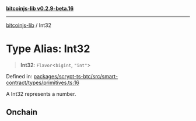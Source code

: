 [**bitcoinjs-lib v0.2.9-beta.16**](../README.md)

***

[bitcoinjs-lib](../README.md) / Int32

# Type Alias: Int32

> **Int32**: `Flavor`\<`bigint`, `"int"`\>

Defined in: [packages/scrypt-ts-btc/src/smart-contract/types/primitives.ts:16](https://github.com/sCrypt-Inc/scrypt-btc-mono/blob/7d2760b2d3565565fcb011792878d3764e0701be/packages/scrypt-ts-btc/src/smart-contract/types/primitives.ts#L16)

A Int32 represents a number.

## Onchain
